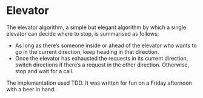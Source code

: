 # Elevator
 
The elevator algorithm, a simple but elegant algorithm by which a single elevator can decide where to stop, is summarised as follows:

* As long as there’s someone inside or ahead of the elevator who wants to go in the current direction, keep heading in that direction.
* Once the elevator has exhausted the requests in its current direction, switch directions if there’s a request in the other direction. Otherwise, stop and wait for a call.

The implementation used TDD. It was written for fun on a Friday afternoon with a beer in hand. 
